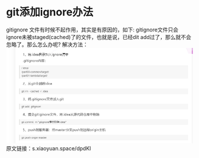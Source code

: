 # git添加ignore办法
gitignore 文件有时候不起作用，其实是有原因的，如下:
gitignore文件只会ignore未被staged(cached)了的文件，也就是说，已经dit add过了，那么就不会忽略了。那么怎么办呢?
解决方法：
![avatar](/git/git01.png)
原文链接：s.xiaoyuan.space/dpdKI